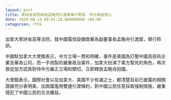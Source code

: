 ```yaml
---
layout: post
title: 卑詩省高院再就孟晚舟引渡案舉行聆訊　中方再促放人
date: 2020-08-19 09:01:20.000000000 +08:00
categories: rthk
---
```


加拿大卑詩省高等法院，就中國電信設備商華為副董事長孟晚舟引渡案，舉行聆訊。

中國駐加拿大大使館表示，中方立場一貫和明確，事件是美國為打壓中國高技術企業及華為公司，而一手炮製的嚴重政治事件，加拿大扮演了美方幫兇的角色，再次敦促加方認真對待中方嚴正立場和關切，立即釋放孟晚舟回國。

大使館表示，國際社會以及加拿大、美國不少有識之士，都清楚目前已披露的相關證據充分表明美、加兩國濫用雙邊引渡條約，對中國公民任意採取強制措施，嚴重侵犯了中國公民的合法權益。

